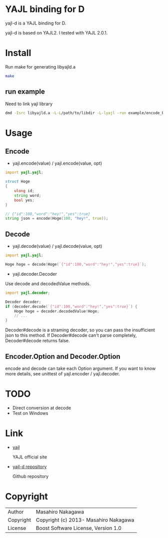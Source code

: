# YAJL binding for D

yajl-d is a YAJL binding for D.

yajl-d is based on YAJL2. I tested with YAJL 2.0.1.

# Install

Run make for generating libyajld.a

```sh
make
```

## run example

Need to link yajl library

```sh
dmd -Isrc libyajld.a -L-L/path/to/libdir -L-lyajl -run example/encode_bench.d
```

# Usage

## Encode

* yajl.encode(value) / yajl.encode(value, opt)

```d
import yajl.yajl;

struct Hoge
{ 
    ulong id;
    string word;
    bool yes; 
}

// {"id":100,"word":"hey!","yes":true}
string json = encode(Hoge(100, "hey!", true));
```

## Decode

* yajl.decode(value) / yajl.decode(value, opt)

```d
import yajl.yajl;

Hoge hoge = decode!Hoge(`{"id":100,"word":"hey!","yes":true}`);
```

* yajl.decoder.Decoder

Use decode and decodedValue methods.

```d
import yajl.decoder;

Decoder decoder;
if (decoder.decode(`{"id":100,"word":"hey!","yes":true}`) {
    Hoge hoge = decoder.decodedValue!Hoge;
    // ...
}
```

Decoder#decode is a straming decoder, so you can pass the insufficient json to this method. If Decoder#decode can't parse completely, Decoder#decode returns false.

## Encoder.Option and Decoder.Option

encode and decode can take each Option argument. If you want to know more details, see unittest of yajl.encoder / yajl.decoder.

# TODO

* Direct conversion at decode
* Test on Windows

# Link

* [yajl](http://lloyd.github.com/yajl/)

  YAJL official site

* [yajl-d repository](https://github.com/repeatedly/yajl-d)

  Github repository

# Copyright

<table>
  <tr>
    <td>Author</td><td>Masahiro Nakagawa <repeatedly@gmail.com></td>
  </tr>
  <tr>
    <td>Copyright</td><td>Copyright (c) 2013- Masahiro Nakagawa</td>
  </tr>
  <tr>
    <td>License</td><td>Boost Software License, Version 1.0</td>
  </tr>
</table>

